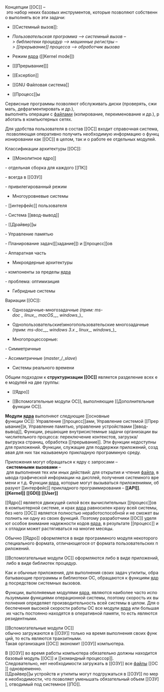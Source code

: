 Концепции [[ОС]] – это набор неких базовых инструментов, которые позволяют собственно выполнять все эти задачи:

-   [[Системный вызов]]:
    
-   _Пользовательская_ _программа_ _–>_ _системный_ _вызов_ _–>_ _библиотеки_ _процедур_ _–>_ _машинные_ _регистры_ _–>_ _[[прерывание]]_ _процесса_ _–>_ _обработчик_ _вызова_
    
-  Режим [ядра](Ядро.md) ([[Kernel mode]])
    
-  [[[Прерывание]]]
    
-  [[Exception]]
    
- [[GNU Файловая система]]
    
-  [[Процесс]]ы

Сервисные программы позволяют обслуживать диски (проверять, сжимать, дефрагментировать и др.), 
выполнять операции с [файлами](файл) (копирование, переименование и др.), работать в компьютерных сетях.

Для удобства пользователя в состав [[ОС]] входит справочная система, позволяющая оперативно получить необходимую информацию о функционировании как [[ОС]] в целом, так и о работе ее отдельных модулей.

Классификации архитектуры [[ОС]]:

- [[Монолитное ядро]]
    
- отдельная сборка для каждого [[ПК]]

- всегда в [[ОЗУ]]

- привилегированный режим 

-  Многоуровневые системы
    
- [[интерфейс]] пользователя

- Система [[ввод-вывод]]

- [[Драйвер]]ы

- Управление памятью

- Планирование задач([[задание]]) и [[процесс]]ов

- Аппаратная часть

-  Микроядерные архитектуры
  
- компоненты за пределы [ядра](Ядро.md)

- проблема: оптимизиция

-   Гибридные системы

Вариации [[ОС]]:

-   Однозадачные-многозадачные _(прим:_ _ms-doc_ _\_ _linux__,_ _macOS__,_ _windows__)_
    
-   Однопользовательские\многопользовательские многозадачные   _(прим:_ _ms-doc__,_ _windows_ _3.x_ _\_ _linux__,_ _windows__)_
    
-   Многопроцессорные:
    

- Симметричные

- Ассимитричные (_master__/__slave_)

-   Системы реального времени
    

Общим подходом к **структуризации** **[[ОС]]** является разделение всех ее модулей на две группы:

-   [[Ядро]]
    
-   [[Вспомогательные модули ОС]], выполняющие [[Дополнительные функции ОС]]. 
    

**Модули** **[ядра](Ядро.md)** выполняют следующие [[основные функции ОС]]: Управление [[процесс]]ами, Управление системой [[Прерывание]]я, Управление памятью, управление устройствами [[ввод-вывод]], Функции, решающие внутрисистемные задачи организации вычислительного процесса: переключение контекстов, загрузка/выгрузка страниц, обработка [[прерывание]]. Эти функции недоступны для приложений. Функции, служащие для поддержки приложений, создавая для них так называемую прикладную программную среду.

Приложения могут обращаться к ядру с запросами – **системными** **вызовами** – для выполнения тех или иных действий: для открытия и чтения [файла](файл), вывода графической информации на дисплей, получения системного времени и т.д. Функции [ядра](Ядро.md), которые могут вызываться приложениями, образуют [[интерфейс]] прикладного программирования – **[[API]]**.
**[[Kernel]]**
**[[GDI]]**
**[[User]]**

[[Ядро]] является движущей силой всех вычислительных [[процесс]]ов в компьютерной системе, и крах [ядра](Ядро.md) равносилен краху всей системы, без него [[ОС]] является полностью неработоспособной и не сможет выполнить ни одну из своих функций. Поэтому разработчики [[ОС]] уделяют особое внимание надежности кодов [ядра](Ядро.md), в результате [[процесс]] их отладки может растягиваться на многие месяцы.

Обычно [[Ядро]] оформляется в виде программного модуля некоторого специального формата, отличающегося от формата пользовательских приложений.
    

[[Вспомогательные модули ОС]] оформляются либо в виде приложений, либо в виде библиотек процедур. 
    

Как и обычные приложения, для выполнения своих задач утилиты, обрабатывающие программы и библиотеки ОС, обращаются к функциям [ядра](Ядро.md) посредством системных вызовов.

Функции, выполняемые модулями [ядра](Ядро.md), являются наиболее часто используемыми функциями операционной системы, поэтому скорость их выполнения определяет производительность всей системы в целом. Для обеспечения высокой скорости работы ОС все модули [ядра](Ядро.md) или большая их часть постоянно находятся в оперативной памяти, то есть являются резидентными.

[[Вспомогательные модули ОС]] обычно загружаются в [[ОЗУ]] только на время выполнения своих функций, то есть являются транзитными. 
Такая организация [[ОС]] экономит [[ОЗУ]] компьютера.


В [[ОЗУ]] во время работы компьютера обязательно должны находится базовый модуль [[ОС]] и [[командный процессор]]. 
Следовательно, нет необходимости загружать в [[ОЗУ]] все [файлы](файл) [[ОС]] одновременно. 
[[Драйвер]]ы устройств и утилиты могут подгружаться в [[ОЗУ]] по мере необходимости, что позволяет уменьшать обязательный объем [[ОЗУ]], отводимый под системное [[ПО]].